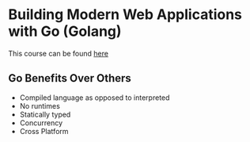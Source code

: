 # Building Modern Web Applications with Go (Golang)
This course can be found [here](https://www.udemy.com/course/building-modern-web-applications-with-go/learn/lecture/22874987?start=15#overview)

## Go Benefits Over Others
- Compiled language as opposed to interpreted
- No runtimes
- Statically typed
- Concurrency
- Cross Platform